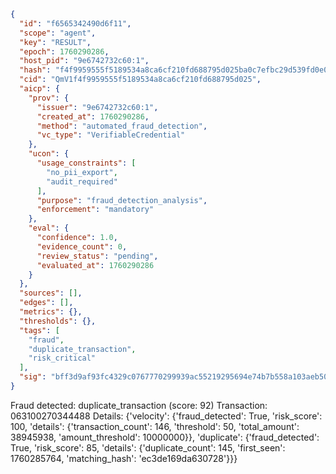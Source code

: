 ```json
{
  "id": "f6565342490d6f11",
  "scope": "agent",
  "key": "RESULT",
  "epoch": 1760290286,
  "host_pid": "9e6742732c60:1",
  "hash": "f4f9959555f5189534a8ca6cf210fd688795d025ba0c7efbc29d539fd0e0c9fc",
  "cid": "QmV1f4f9959555f5189534a8ca6cf210fd688795d025",
  "aicp": {
    "prov": {
      "issuer": "9e6742732c60:1",
      "created_at": 1760290286,
      "method": "automated_fraud_detection",
      "vc_type": "VerifiableCredential"
    },
    "ucon": {
      "usage_constraints": [
        "no_pii_export",
        "audit_required"
      ],
      "purpose": "fraud_detection_analysis",
      "enforcement": "mandatory"
    },
    "eval": {
      "confidence": 1.0,
      "evidence_count": 0,
      "review_status": "pending",
      "evaluated_at": 1760290286
    }
  },
  "sources": [],
  "edges": [],
  "metrics": {},
  "thresholds": {},
  "tags": [
    "fraud",
    "duplicate_transaction",
    "risk_critical"
  ],
  "sig": "bff3d9af93fc4329c0767770299939ac55219295694e74b7b558a103aeb50067"
}
```

Fraud detected: duplicate_transaction (score: 92)
Transaction: 063100270344488
Details: {'velocity': {'fraud_detected': True, 'risk_score': 100, 'details': {'transaction_count': 146, 'threshold': 50, 'total_amount': 38945938, 'amount_threshold': 10000000}}, 'duplicate': {'fraud_detected': True, 'risk_score': 85, 'details': {'duplicate_count': 145, 'first_seen': 1760285764, 'matching_hash': 'ec3de169da630728'}}}